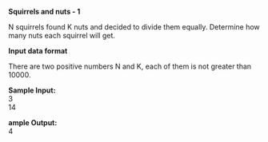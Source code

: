 **Squirrels and nuts - 1**

N squirrels found K nuts and decided to divide them equally. Determine how many nuts each squirrel will get.

**Input data format**

There are two positive numbers N and K, each of them is not greater than 10000.

**Sample Input:**</br>
3 </br>
14

**ample Output:**</br>
4